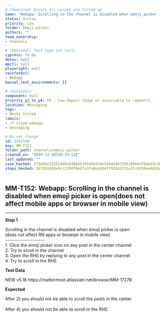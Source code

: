 ```yaml
---
# (Required) Ensure all values are filled up
name: "Webapp: Scrolling in the channel is disabled when emoji picker is open(does not affect mobile apps or browser in mobile view)"
status: Active
priority: Low
folder: Emoji picker
authors: ""
team_ownership: 
- Channels

# (Optional) Test type and tools
cypress: To Do
detox: null
mmctl: null
playwright: null
rainforest: 
- Webapp
manual_test_environments: []

# (Optional)
component: null
priority_p1_to_p4: P4 - Low-Impact (Edge or unsuitable to repeat?)
location: Messaging
tags: 
- Never tested
labels: 
- rf-cloud-webapp
- messaging

# Do not change
id: 3742338
key: MM-T152
folder_path: channels/emoji-picker
created_on: "2019-12-20T20:33:13Z"
last_updated: ""
case_hashed: 272e69e13551488a948849385481dc8e1d4dd487295109bb3fbbed3c3b25f7336eafacb17fe6d6b683ef99ec1378810f
steps_hashed: 3d782042de9cc2298f0e97a3fa8ea584ff922a3732a3fc8259ea663de7a1d13c0c2df427057805794b5a94cd972b10a0
---
```


## MM-T152: Webapp: Scrolling in the channel is disabled when emoji picker is open(does not affect mobile apps or browser in mobile view)

---

**Step 1**

Scrolling in the channel is disabled when emoji picker is open\
(does not affect RN apps or browser in mobile view)\
\--------------------\
1\. Click the emoji picker icon on any post in the center channel\
2\. Try to scroll in the channel\
3\. Open the RHS by replying to any post in the center channel\
4\. Try to scroll in the RHS

**Test Data**

NEW v5.18 https\://mattermost.atlassian.net/browse/MM-17278

**Expected**

After 2) you should not be able to scroll the posts in the center\
\
After 4) you should not be able to scroll in the RHS
